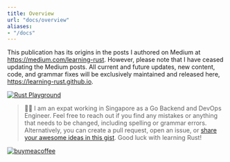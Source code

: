 ```yaml
---
title: Overview
url: "docs/overview"
aliases:
- "/docs"
---
```


This publication has its origins in the posts I authored on Medium at https://medium.com/learning-rust. However, please note that I have ceased updating the Medium posts. All current and future updates, new content, code, and grammar fixes will be exclusively maintained and released here, https://learning-rust.github.io. 

[![Rust Playground](/docs/learning_rust_medium.png)](https://medium.com/learning-rust)

> 🧑‍💻 I am an expat working in Singapore as a Go Backend and DevOps Engineer. Feel free to reach out if you find any mistakes or anything that needs to be changed, including spelling or grammar errors. Alternatively, you can create a pull request, open an issue, or [share your awesome ideas in this gist](https://gist.github.com/dumindu/00a0be2d175ed5ff3bc3c17bbf1ca5b6). Good luck with learning Rust!

[![buymeacoffee](https://img.shields.io/badge/Buy%20me%20a%20coffee-dumindu-FFDD00?style=for-the-badge&logo=buymeacoffee&logoColor=ffffff&labelColor=333333)](https://www.buymeacoffee.com/dumindu)